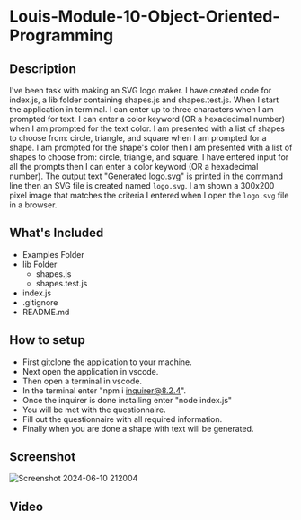# Louis-Module-10-Object-Oriented-Programming
## Description
I've been task with making an SVG logo maker. I have created code for index.js, a lib folder containing shapes.js and shapes.test.js.
When I start the application in terminal.
I can enter up to three characters when I am prompted for text.
I can enter a color keyword (OR a hexadecimal number) when I am prompted for the text color.
I am presented with a list of shapes to choose from: circle, triangle, and square when I am prompted for a shape.
I am prompted for the shape's color then I am presented with a list of shapes to choose from: circle, triangle, and square.
I have entered input for all the prompts then I can enter a color keyword (OR a hexadecimal number).
The output text "Generated logo.svg" is printed in the command line then an SVG file is created named `logo.svg`.
I am shown a 300x200 pixel image that matches the criteria I entered when I open the `logo.svg` file in a browser.

## What's Included
* Examples Folder
* lib Folder
  * shapes.js
  * shapes.test.js
* index.js
* .gitignore
* README.md
  
## How to setup
  * First gitclone the application to your machine.
  * Next open the application in vscode. 
  * Then open a terminal in vscode.
  * In the terminal enter "npm i inquirer@8.2.4".
  * Once the inquirer is done installing enter "node index.js"
  * You will be met with the questionnaire.
  * Fill out the questionnaire with all required information.
  * Finally when you are done a shape with text will be generated.

## Screenshot
![Screenshot 2024-06-10 212004](https://github.com/Dark-N-Oak/Louis-Module-10-Object-Oriented-Programming/assets/163933013/4bdb6c0b-250d-48c0-847b-9e4a0ed9b8ee)

## Video

